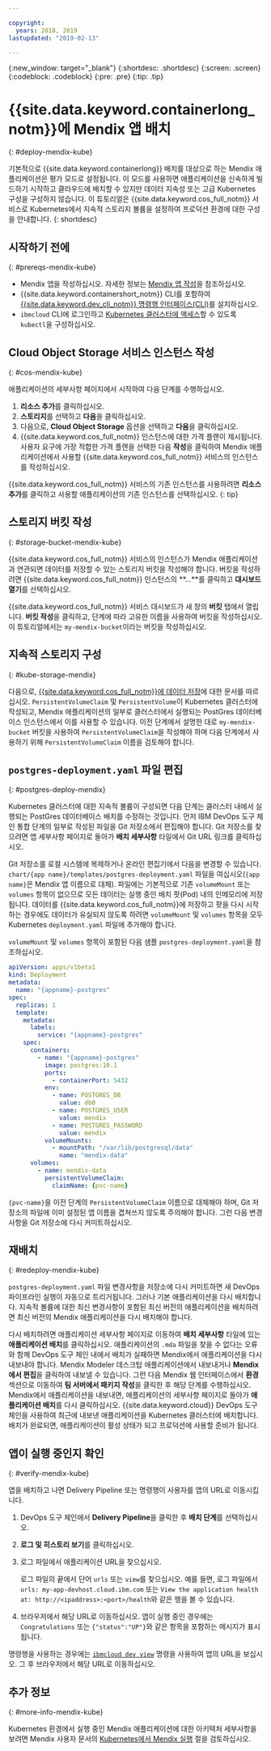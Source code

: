 ```yaml
---

copyright:
  years: 2018, 2019
lastupdated: "2019-02-13"

---
```


{:new_window: target="_blank"}
{:shortdesc: .shortdesc}
{:screen: .screen}
{:codeblock: .codeblock}
{:pre: .pre}
{:tip: .tip}

# {{site.data.keyword.containerlong_notm}}에 Mendix 앱 배치
{: #deploy-mendix-kube}

기본적으로 {{site.data.keyword.containerlong}} 배치를 대상으로 하는 Mendix 애플리케이션은 평가 모드로 설정됩니다. 이 모드를 사용하면 애플리케이션을 신속하게 빌드하기 시작하고 클라우드에 배치할 수 있지만 데이터 지속성 또는 고급 Kubernetes 구성을 구성하지 않습니다. 이 튜토리얼은 {{site.data.keyword.cos_full_notm}} 서비스로 Kubernetes에서 지속적 스토리지 볼륨을 설정하여 프로덕션 환경에 대한 구성을 안내합니다.
{: shortdesc}

## 시작하기 전에
{: #prereqs-mendix-kube}

- Mendix 앱을 작성하십시오. 자세한 정보는 [Mendix 앱 작성](/docs/apps/tutorials/tutorial_mendix_getting_started.html#create-mendix)을 참조하십시오.
- {{site.data.keyword.containershort_notm}} CLI를 포함하여 [{{site.data.keyword.dev_cli_notm}} 명령행 인터페이스(CLI)](/docs/cli/index.html)를 설치하십시오.
- `ibmcloud` CLI에 로그인하고 [Kubernetes 클러스터에 액세스](/docs/containers/cs_tutorials.html#cs_cluster_tutorial_lesson3)할 수 있도록 `kubectl`을 구성하십시오.

## Cloud Object Storage 서비스 인스턴스 작성
{: #cos-mendix-kube}

애플리케이션의 세부사항 페이지에서 시작하여 다음 단계를 수행하십시오.
1. **리소스 추가**를 클릭하십시오.
2. **스토리지**를 선택하고 **다음**을 클릭하십시오.
3. 다음으로, **Cloud Object Storage** 옵션을 선택하고 **다음**을 클릭하십시오.
4.  {{site.data.keyword.cos_full_notm}} 인스턴스에 대한 가격 플랜이 제시됩니다. 사용자 요구에 가장 적합한 가격 플랜을 선택한 다음 **작성**을 클릭하여 Mendix 애플리케이션에서 사용할 {{site.data.keyword.cos_full_notm}} 서비스의 인스턴스를 작성하십시오.

  {{site.data.keyword.cos_full_notm}} 서비스의 기존 인스턴스를 사용하려면 **리소스 추가**를 클릭하고 사용할 애플리케이션의 기존 인스턴스를 선택하십시오.
  {: tip}

## 스토리지 버킷 작성
{: #storage-bucket-mendix-kube}

{{site.data.keyword.cos_full_notm}} 서비스의 인스턴스가 Mendix 애플리케이션과 연관되면 데이터를 저장할 수 있는 스토리지 버킷을 작성해야 합니다. 버킷을 작성하려면 {{site.data.keyword.cos_full_notm}} 인스턴스의 **...**를 클릭하고 **대시보드 열기**를 선택하십시오.  

{{site.data.keyword.cos_full_notm}} 서비스 대시보드가 새 창의 **버킷** 탭에서 열립니다. **버킷 작성**을 클릭하고, 단계에 따라 고유한 이름을 사용하여 버킷을 작성하십시오. 이 튜토리얼에서는 `my-mendix-bucket`이라는 버킷을 작성하십시오.

## 지속적 스토리지 구성
{: #kube-storage-mendix}

다음으로, [{{site.data.keyword.cos_full_notm}}에 데이터 저장](/docs/containers/cs_storage_cos.html#object_storage)에 대한 문서를 따르십시오. `PersistentVolumeClaim` 및 `PersistentVolume`이 Kubernetes 클러스터에 작성되고, Mendix 애플리케이션의 일부로 클러스터에서 실행되는 PostGres 데이터베이스 인스턴스에서 이를 사용할 수 있습니다. 이전 단계에서 설명한 대로 `my-mendix-bucket` 버킷을 사용하여 `PersistentVolumeClaim`을 작성해야 하며 다음 단계에서 사용하기 위해 `PersistentVolumeClaim` 이름을 검토해야 합니다.

## `postgres-deployment.yaml` 파일 편집
{: #postgres-deploy-mendix}

Kubernetes 클러스터에 대한 지속적 볼륨이 구성되면 다음 단계는 클러스터 내에서 실행되는 PostGres 데이터베이스 배치를 수정하는 것입니다. 먼저 IBM DevOps 도구 체인 통합 단계의 일부로 작성된 파일을 Git 저장소에서 편집해야 합니다. Git 저장소를 찾으려면 앱 세부사항 페이지로 돌아가 **배치 세부사항** 타일에서 Git URL 링크를 클릭하십시오.  

Git 저장소를 로컬 시스템에 복제하거나 온라인 편집기에서 다음을 변경할 수 있습니다. `chart/{app name}/templates/postgres-deployment.yaml` 파일을 여십시오(`{app name}`은 Mendix 앱 이름으로 대체). 파일에는 기본적으로 기존 `volumeMount` 또는 `volumes` 항목이 없으므로 모든 데이터는 실행 중인 배치 팟(Pod) 내의 인메모리에 저장됩니다. 데이터를 {{site.data.keyword.cos_full_notm}}에 저장하고 팟을 다시 시작하는 경우에도 데이터가 유실되지 않도록 하려면 `volumeMount` 및 `volumes` 항목을 모두 Kubernetes `deployment.yaml` 파일에 추가해야 합니다. 

`volumeMount` 및 `volumes` 항목이 포함된 다음 샘플 `postgres-deployment.yaml`을 참조하십시오.  
```yaml
apiVersion: apps/v1beta1
kind: Deployment
metadata:
  name: "{appname}-postgres"
spec:
  replicas: 1
  template:
    metadata:
      labels:
        service: "{appname}-postgres"
    spec:
      containers:
        - name: "{appname}-postgres"
          image: postgres:10.1
          ports:
            - containerPort: 5432
          env:
            - name: POSTGRES_DB
              value: db0
            - name: POSTGRES_USER
              value: mendix
            - name: POSTGRES_PASSWORD
              value: mendix
          volumeMounts:
            - mountPath: "/var/lib/postgresql/data"
              name: "mendix-data"
      volumes:
        - name: mendix-data
          persistentVolumeClaim:
            claimName: {pvc-name}
```

`{pvc-name}`을 이전 단계의 `PersistentVolumeClaim` 이름으로 대체해야 하며, Git 저장소의 파일에 이미 설정된 앱 이름을 겹쳐쓰지 않도록 주의해야 합니다. 그런 다음 변경사항을 Git 저장소에 다시 커미트하십시오.

## 재배치
{: #redeploy-mendix-kube}

`postgres-deployment.yaml` 파일 변경사항을 저장소에 다시 커미트하면 새 DevOps 파이프라인 실행이 자동으로 트리거됩니다. 그러나 기본 애플리케이션을 다시 배치합니다. 지속적 볼륨에 대한 최신 변경사항이 포함된 최신 버전의 애플리케이션을 배치하려면 최신 버전의 Mendix 애플리케이션을 다시 배치해야 합니다.

다시 배치하려면 애플리케이션 세부사항 페이지로 이동하여 **배치 세부사항** 타일에 있는 **애플리케이션 배치**를 클릭하십시오. 애플리케이션의 `.mda` 파일을 찾을 수 없다는 오류와 함께 DevOps 도구 체인 내에서 배치가 실패하면 Mendix에서 애플리케이션을 다시 내보내야 합니다. Mendix Modeler 데스크탑 애플리케이션에서 내보내거나 **Mendix에서 편집**을 클릭하여 내보낼 수 있습니다. 그런 다음 Mendix 웹 인터페이스에서 **환경** 섹션으로 이동하여 **팀 서버에서 패키지 작성**을 클릭한 후 해당 단계를 수행하십시오. Mendix에서 애플리케이션을 내보내면, 애플리케이션의 세부사항 페이지로 돌아가 **애플리케이션 배치**를 다시 클릭하십시오. {{site.data.keyword.cloud}} DevOps 도구 체인을 사용하여 최근에 내보낸 애플리케이션을 Kubernetes 클러스터에 배치합니다. 배치가 완료되면, 애플리케이션이 활성 상태가 되고 프로덕션에 사용할 준비가 됩니다.

## 앱이 실행 중인지 확인
{: #verify-mendix-kube}

앱을 배치하고 나면 Delivery Pipeline 또는 명령행이 사용자를 앱의 URL로 이동시킵니다.

1. DevOps 도구 체인에서 **Delivery Pipeline**을 클릭한 후 **배치 단계**를 선택하십시오.
2. **로그 및 히스토리 보기**를 클릭하십시오.
3. 로그 파일에서 애플리케이션 URL을 찾으십시오.

    로그 파일의 끝에서 단어 `urls` 또는 `view`를 찾으십시오. 예를 들면, 로그 파일에서 `urls: my-app-devhost.cloud.ibm.com` 또는 `View the application health at: http://<ipaddress>:<port>/health`와 같은 행을 볼 수 있습니다.

4. 브라우저에서 해당 URL로 이동하십시오. 앱이 실행 중인 경우에는 `Congratulations` 또는 `{"status":"UP"}`와 같은 항목을 포함하는 메시지가 표시됩니다.

명령행을 사용하는 경우에는 [`ibmcloud dev view`](/docs/cli/idt/commands.html#view) 명령을 사용하여 앱의 URL을 보십시오. 그 후 브라우저에서 해당 URL로 이동하십시오.

## 추가 정보
{: #more-info-mendix-kube}

Kubernetes 환경에서 실행 중인 Mendix 애플리케이션에 대한 아키텍처 세부사항을 보려면 Mendix 사용자 문서의 [Kubernetes에서 Mendix 실행](https://docs.mendix.com/developerportal/deploy/run-mendix-on-kubernetes) 절을 검토하십시오.
